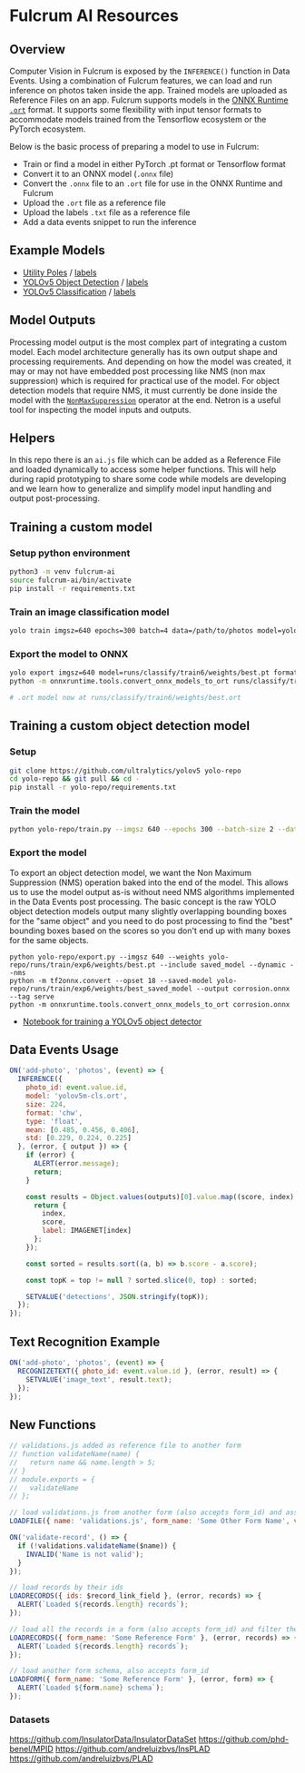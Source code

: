 # Fulcrum AI Resources

## Overview

Computer Vision in Fulcrum is exposed by the `INFERENCE()` function in Data Events. Using a combination of Fulcrum features, we can load and run inference on photos taken inside the app. Trained models are uploaded as Reference Files on an app. Fulcrum supports models in the [ONNX Runtime `.ort`](https://onnxruntime.ai/) format. It supports some flexibility with input tensor formats to accommodate models trained from the Tensorflow ecosystem or the PyTorch ecosystem.

Below is the basic process of preparing a model to use in Fulcrum:

* Train or find a model in either PyTorch .pt format or Tensorflow format
* Convert it to an ONNX model (`.onnx` file)
* Convert the `.onnx` file to an `.ort` file for use in the ONNX Runtime and Fulcrum
* Upload the `.ort` file as a reference file
* Upload the labels `.txt` file as a reference file
* Add a data events snippet to run the inference

## Example Models

* [Utility Poles](https://drive.google.com/file/d/1sISnmO4TRAqm4DBgLtKeaKiFcB2a75Kx/view?usp=sharing) / [labels](https://drive.google.com/file/d/1ADzWi5QLJLJbtrIyhCnr81CziNskfQW1/view?usp=drive_link)
* [YOLOv5 Object Detection](https://drive.google.com/file/d/1VZ7OJrRIivsFGYQaPBgb6O10qubKg3E2/view?usp=drive_link) / [labels](https://drive.google.com/file/d/1WfA-O2RTjogKZqi9WKwj1zvIkGY6o9ko/view?usp=drive_link)
* [YOLOv5 Classification](https://drive.google.com/file/d/1UO_rDDowGj5BnFqKooTkE1_Su5WGhilF/view?usp=drive_link) / [labels](https://drive.google.com/file/d/1OIDh6fX702tzHHf3mIb62nUnx5ZHfLDr/view?usp=sharing)

## Model Outputs

Processing model output is the most complex part of integrating a custom model. Each model architecture generally has its own output shape and processing requirements. And depending on how the model was created, it may or may not have embedded post processing like NMS (non max suppression) which is required for practical use of the model. For object detection models that require NMS, it must currently be done inside the model with the [`NonMaxSuppression`](https://github.com/onnx/onnx/blob/main/docs/Operators.md#NonMaxSuppression) operator at the end. Netron is a useful tool for inspecting the model inputs and outputs.

## Helpers

In this repo there is an `ai.js` file which can be added as a Reference File and loaded dynamically to access some helper functions. This will help during rapid prototyping to share some code while models are developing and we learn how to generalize and simplify model input handling and output post-processing.

## Training a custom model

### Setup python environment

```sh
python3 -m venv fulcrum-ai
source fulcrum-ai/bin/activate
pip install -r requirements.txt
```

### Train an image classification model

```sh
yolo train imgsz=640 epochs=300 batch=4 data=/path/to/photos model=yolov8s-cls.pt
```

### Export the model to ONNX

```sh
yolo export imgsz=640 model=runs/classify/train6/weights/best.pt format=onnx
python -m onnxruntime.tools.convert_onnx_models_to_ort runs/classify/train6/weights/best.onnx

# .ort model now at runs/classify/train6/weights/best.ort
```

## Training a custom object detection model

### Setup
```sh
git clone https://github.com/ultralytics/yolov5 yolo-repo
cd yolo-repo && git pull && cd -
pip install -r yolo-repo/requirements.txt
```

### Train the model
```sh
python yolo-repo/train.py --imgsz 640 --epochs 300 --batch-size 2 --data corrosion/data.yaml --weights yolov5m.pt
```

### Export the model

To export an object detection model, we want the Non Maximum Suppression (NMS) operation baked into the end of the model. This allows us to use the model output as-is without need NMS algorithms implemented in the Data Events post processing. The basic concept is the raw YOLO object detection models output many slightly overlapping bounding boxes for the "same object" and you need to do post processing to find the "best" bounding boxes based on the scores so you don't end up with many boxes for the same objects.

```
python yolo-repo/export.py --imgsz 640 --weights yolo-repo/runs/train/exp6/weights/best.pt --include saved_model --dynamic --nms
python -m tf2onnx.convert --opset 18 --saved-model yolo-repo/runs/train/exp6/weights/best_saved_model --output corrosion.onnx --tag serve
python -m onnxruntime.tools.convert_onnx_models_to_ort corrosion.onnx
```

* [Notebook for training a YOLOv5 object detector](https://colab.research.google.com/drive/1DlDVnYTftdAZ83SkUXTEXAO4utp2h0Eu?usp=sharing)

## Data Events Usage

```js
ON('add-photo', 'photos', (event) => {
  INFERENCE({
    photo_id: event.value.id,
    model: 'yolov5m-cls.ort',
    size: 224,
    format: 'chw',
    type: 'float',
    mean: [0.485, 0.456, 0.406],
    std: [0.229, 0.224, 0.225]
  }, (error, { output }) => {
    if (error) {
      ALERT(error.message);
      return;
    }

    const results = Object.values(outputs)[0].value.map((score, index) => {
      return {
        index,
        score,
        label: IMAGENET[index]
      };
    });

    const sorted = results.sort((a, b) => b.score - a.score);

    const topK = top != null ? sorted.slice(0, top) : sorted;

    SETVALUE('detections', JSON.stringify(topK));
  });
});
```

## Text Recognition Example

```js
ON('add-photo', 'photos', (event) => {
  RECOGNIZETEXT({ photo_id: event.value.id }, (error, result) => {
    SETVALUE('image_text', result.text);
  });
});
```

## New Functions

```js
// validations.js added as reference file to another form
// function validateName(name) {
//   return name && name.length > 5;
// }
// module.exports = {
//   validateName
// };

// load validations.js from another form (also accepts form_id) and assign it a global variable `validations`
LOADFILE({ name: 'validations.js', form_name: 'Some Other Form Name', variable: 'validations' });

ON('validate-record', () => {
  if (!validations.validateName($name)) {
    INVALID('Name is not valid');
  }
});

// load records by their ids
LOADRECORDS({ ids: $record_link_field }, (error, records) => {
  ALERT(`Loaded ${records.length} records`);
});

// load all the records in a form (also accepts form_id) and filter them in JS, the count and size of records impact performance
LOADRECORDS({ form_name: 'Some Reference Form' }, (error, records) => {
  ALERT(`Loaded ${records.length} records`);
});

// load another form schema, also accepts form_id
LOADFORM({ form_name: 'Some Reference Form' }, (error, form) => {
  ALERT(`Loaded ${form.name} schema`);
});
```

### Datasets

https://github.com/InsulatorData/InsulatorDataSet
https://github.com/phd-benel/MPID
https://github.com/andreluizbvs/InsPLAD
https://github.com/andreluizbvs/PLAD